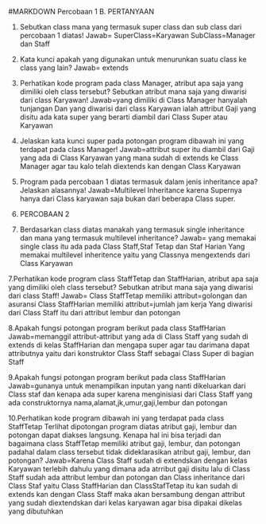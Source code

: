 #MARKDOWN
Percobaan 1
B. PERTANYAAN 
1. Sebutkan class mana yang termasuk super class dan sub class dari percobaan 1 diatas! 
Jawab=
SuperClass=Karyawan
SubClass=Manager dan Staff

2. Kata kunci apakah yang digunakan untuk menurunkan suatu class ke class yang lain? 
Jawab= extends

3. Perhatikan kode program pada class Manager, atribut apa saja yang dimiliki oleh class 
tersebut? Sebutkan atribut mana saja yang diwarisi dari class Karyawan! 
Jawab=yang dimiliki di Class Manager hanyalah tunjangan
   Dan yang diwarisi dari class Karyawan ialah attribut Gaji yang disitu ada kata super yang berarti 	   diambil dari Class Super atau Karyawan

4. Jelaskan kata kunci super pada potongan program dibawah ini yang terdapat pada class 
Manager! 
Jawab=attribut super itu diambil dari Gaji yang ada di Class Karyawan yang mana sudah di extends ke Class Manager agar tau kalo telah diextends kan dengan Class Karyawan

5. Program pada percobaan 1 diatas termasuk dalam jenis inheritance apa? Jelaskan 
alasannya! 
Jawab=Multilevel Inheritance karena Supernya hanya dari Class karyawan saja bukan dari beberapa Class super.

4. PERCOBAAN 2
6. Berdasarkan class diatas manakah yang termasuk single inheritance 
dan mana yang termasuk multilevel inheritance?
Jawab=
yang memakai single class itu ada pada Class Staff,Staf Tetap dan Staf Harian
Yang memakai multilevel inheritence yaitu yang Classnya mengextends dari Class Karyawan
 
7.Perhatikan kode program class StaffTetap dan StaffHarian, atribut apa saja yang 
dimiliki oleh class tersebut? Sebutkan atribut mana saja yang diwarisi dari class 
Staff! 
Jawab=
Class StaffTetap memiliki attribut=golongan dan asuransi
Class StaffHarian memiliki attribut=jumlah jam kerja
Yang diwarisi dari Class Staff itu dari attribut lembur dan potongan

8.Apakah fungsi potongan program berikut pada class StaffHarian
Jawab=memanggil attribut-attribut yang ada di Class Staff yang sudah di extends di kelas StaffHarian dan mengapa super 
agar tau darimana dapat attributnya yaitu dari konstruktor Class Staff sebagai Class Super di bagian Staff 

9.Apakah fungsi potongan program berikut pada class StaffHarian
Jawab=gunanya untuk menampilkan inputan yang nanti dikeluarkan dari Class staf dan kenapa ada super karena 
menginisiasi dari Class Staff yang ada construktornya nama,alamat,jk,umur,gaji,lembur dan potongan

10.Perhatikan kode program dibawah ini yang terdapat pada class StaffTetap 
Terlihat dipotongan program diatas atribut gaji, lembur dan potongan dapat diakses 
langsung. Kenapa hal ini bisa terjadi dan bagaimana class StaffTetap memiliki atribut gaji, 
lembur, dan potongan padahal dalam class tersebut tidak dideklarasikan atribut gaji, lembur, 
dan potongan? 
Jawab=Karena Class Staff sudah di extendskan dengan kelas Karyawan terlebih dahulu yang dimana ada atrribut gaji disitu lalu di 
Class Staff sudah ada attribut lembur dan potongan dan Class inheritance dari Class Staf yaitu Class StaffHarian dan ClassStafTetap itu kan sudah di extends kan 
dengan Class Staff maka akan bersambung dengan attribut yang sudah diextendskan dari kelas karyawan agar bisa dipakai dikelas yang dibutuhkan
